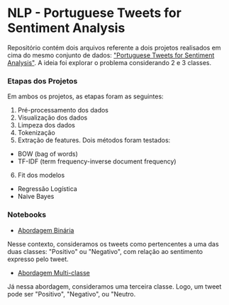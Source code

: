 # NLP - Portuguese Tweets for Sentiment Analysis

Repositório contém dois arquivos referente a dois projetos realisados em cima do mesmo conjunto de dados: ["Portuguese Tweets for Sentiment Analysis"](https://www.kaggle.com/augustop/portuguese-tweets-for-sentiment-analysis). A ideia foi explorar o problema considerando 2 e 3 classes.

### Etapas dos Projetos

Em ambos os projetos, as etapas foram as seguintes:

1. Pré-processamento dos dados
2. Visualização dos dados
3. Limpeza dos dados
4. Tokenização
5. Extração de features. Dois métodos foram testados:
  * BOW (bag of words)
  * TF-IDF (term frequency-inverse document frequency)
6. Fit dos modelos
  * Regressão Logística
  * Naive Bayes

### Notebooks

* [Abordagem Binária](https://github.com/amandalucasp/nlp/blob/master/nlp.ipynb)

Nesse contexto, consideramos os tweets como pertencentes a uma das duas classes: "Positivo" ou "Negativo", com relação ao sentimento expresso pelo tweet.

* [Abordagem Multi-classe](https://github.com/amandalucasp/nlp/blob/master/nlp-3-classes.ipynb)

Já nessa abordagem, consideramos uma terceira classe. Logo, um tweet pode ser "Positivo", "Negativo", ou "Neutro.
